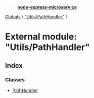 > **[node-express-microservice](../README.md)**

[Globals](../globals.md) / ["Utils/PathHandler"](_utils_pathhandler_.md) /

# External module: "Utils/PathHandler"

## Index

### Classes

* [PathHandler](../classes/_utils_pathhandler_.pathhandler.md)